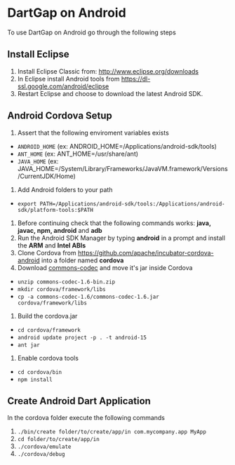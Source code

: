 DartGap on Android
==================

To use DartGap on Android go through the following steps

Install Eclipse
---------------

1. Install Eclipse Classic from: http://www.eclipse.org/downloads
1. In Eclipse install Android tools from https://dl-ssl.google.com/android/eclipse
1. Restart Eclipse and choose to download the latest Android SDK.

Android Cordova Setup
---------------------

1. Assert that the following enviroment variables exists
 * ```ANDROID_HOME``` (ex: ANDROID_HOME=/Applications/android-sdk/tools)
 * ```ANT_HOME``` (ex: ANT_HOME=/usr/share/ant)
 * ```JAVA_HOME``` (ex: JAVA_HOME=/System/Library/Frameworks/JavaVM.framework/Versions/CurrentJDK/Home)
1. Add Android folders to your path 
 * ```export PATH=/Applications/android-sdk/tools:/Applications/android-sdk/platform-tools:$PATH```
1. Before continuing check that the following commands works: **java, javac, npm, android** and **adb** 
1. Run the Android SDK Manager by typing **android** in a prompt and install the **ARM** and **Intel ABIs**
1. Clone Cordova from https://github.com/apache/incubator-cordova-android into a folder named **cordova**
1. Download [commons-codec][commons-codec] and move it's jar inside Cordova
 * ```unzip commons-codec-1.6-bin.zip```
 * ```mkdir cordova/framework/libs```
 * ```cp -a commons-codec-1.6/commons-codec-1.6.jar cordova/framework/libs```
1. Build the cordova.jar
 * ```cd cordova/framework```
 * ```android update project -p . -t android-15```
 * ```ant jar```
1. Enable cordova tools
 * ```cd cordova/bin```
 * ```npm install```

Create Android Dart Application
-------------------------------

In the cordova folder execute the following commands

1.  ```./bin/create folder/to/create/app/in com.mycompany.app MyApp```
1. ```cd folder/to/create/app/in```
1. ```./cordova/emulate```
1. ```./cordova/debug```
 
[commons-codec]: http://mirrors.dotsrc.org/apache/commons/codec/binaries/commons-codec-1.6-bin.zip
